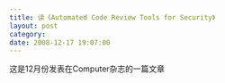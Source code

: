 ```yaml
---
title: 读《Automated Code Review Tools for Security》
layout: post
category: 
date: 2008-12-17 19:07:00
---
```


这是12月份发表在Computer杂志的一篇文章